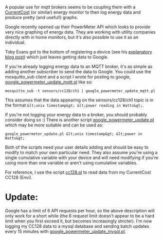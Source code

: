 <!--
.. title: Google powermeter
.. slug: google-powermeter
.. date: 2010-03-31 17:37:08
.. tags: Applications
.. category:
.. link:
.. description:
.. type: text
-->

A popular use for mqtt brokers seems to be coupling them with a [CurrentCost]
(or similar) energy monitor to then log energy data and produce pretty (and
useful!) graphs.

Google recently opened up their PowerMeter API which looks to provide very nice
graphing of energy data. They are working with utility companies directly with
in home monitors, but it's also possible to use it as an individual.

Toby Evans got to the bottom of registering a device (see his [explanatory blog
post]) which just leaves getting data to Google.

If you're already logging energy data to an MQTT broker, it's as simple as
adding another subscriber to send the data to Google. You could use the
mosquitto_sub client and a script I wrote for posting to google,
[google_powermeter_update_mqtt.pl] like so:

```
mosquitto_sub -t sensors/cc128/ch1 | google_powermeter_update_mqtt.pl
```

This assumes that the data appearing on the sensors/cc128/ch1 topic is in the
format `&lt;unix timestamp&gt; &lt;power reading in Watts&gt;`.

If you're not logging your energy data to a broker, you should probably
consider doing so :) There is another script [google_powermeter_update.pl]
which may be more suitable and can be used as:

```
google_powermeter_update.pl &lt;unix timestamp&gt; &lt;power in Watts&gt;
```

Both of the scripts need your user details adding and should be easy to modify
to match your own particular need. They also assume you're using a single
cumulative variable with your device and will need modifying if you're using
more than one variable or aren't using cumulative variables.

For reference, I use the script [cc128.pl] to read data from my CurrentCost
CC128 (Envi).

# Update:

Google has a limit of 6 API requests per hour, so the above description will
only work for a short while (the 6 request limit doesn't appear to be a hard
limit when you first exceed it, but becomes increasingly stricter). I'm now
logging my CC128 data to a mysql database and sending batch updates every 15
minutes with [google_powermeter_update_mysql.pl].

[CurrentCost]: http://currentcost.com/
[explanatory blog post]: http://2cheap2meter.blogspot.com/2010/03/setting-up-google-powermeter.html
[google_powermeter_update_mqtt.pl]: /files/perl/google_powermeter_update_mqtt.pl
[google_powermeter_update.pl]: /files/perl/google_powermeter_update.pl
[cc128.pl]: /files/perl/cc128.pl">cc128.pl
[google_powermeter_update_mysql.pl]: /files/perl/google_powermeter_update_mysql.pl
